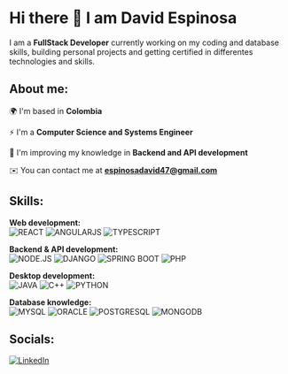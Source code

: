 <!-- This overview is based on [mrdanishsaleem](https://github.com/mrdanishsaleem/mrdanishsaleem) -->

# Hi there 👋 I am David Espinosa

I am a **FullStack Developer** currently working on my coding and database skills, building personal projects and getting certified in differentes technologies and skills.

## About me:

🌍  I'm based in **Colombia**

⚡  I'm a **Computer Science and Systems Engineer**

🧠  I'm improving my knowledge in **Backend and API development**

✉️  You can contact me at **espinosadavid47@gmail.com**


## Skills:

<p align="center">

<b>Web development:</b> <br>
![REACT](https://img.shields.io/badge/React-20232A?style=for-the-badge&logo=react&logoColor=61DAFB)
![ANGULARJS](https://img.shields.io/badge/Angular-DD0031?style=for-the-badge&logo=angular&logoColor=white)
![TYPESCRIPT](https://img.shields.io/badge/TypeScript-007ACC?style=for-the-badge&logo=typescript&logoColor=white)

<b>Backend & API development:</b> <br>
![NODE.JS](https://img.shields.io/badge/Node.js-43853D?style=for-the-badge&logo=node.js&logoColor=white)
![DJANGO](https://img.shields.io/badge/Django-092E20?style=for-the-badge&logo=django&logoColor=white)
![SPRING BOOT](https://img.shields.io/badge/Spring-6DB33F?style=for-the-badge&logo=spring&logoColor=white)
![PHP](https://img.shields.io/badge/PHP-777BB4?style=for-the-badge&logo=php&logoColor=white)
  
<b>Desktop development:</b> <br>
![JAVA](https://img.shields.io/badge/Java-ED8B00?style=for-the-badge&logo=java&logoColor=white)
![C++](https://img.shields.io/badge/C%2B%2B-00599C?style=for-the-badge&logo=c%2B%2B&logoColor=white)
![PYTHON](https://img.shields.io/badge/Python-3776AB?style=for-the-badge&logo=python&logoColor=white)

<b>Database knowledge: </b> <br>
![MYSQL](https://img.shields.io/badge/MySQL-00000F?style=for-the-badge&logo=mysql&logoColor=white)
![ORACLE](https://img.shields.io/badge/Oracle-F80000?style=for-the-badge&logo=oracle&logoColor=black)
![POSTGRESQL](https://img.shields.io/badge/PostgreSQL-316192?style=for-the-badge&logo=postgresql&logoColor=white)
![MONGODB](https://img.shields.io/badge/MongoDB-4EA94B?style=for-the-badge&logo=mongodb&logoColor=white)
</p>

## Socials:

<p align="center">

[![LinkedIn](https://img.shields.io/badge/linkedin-%230077B5.svg?style=for-the-badge&logo=linkedin&logoColor=white)](https://www.linkedin.com/in/davidespinosadev/)
</p>

